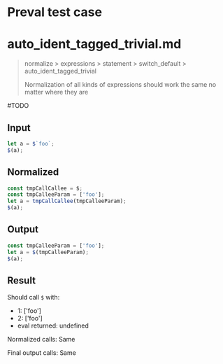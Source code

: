 # Preval test case

# auto_ident_tagged_trivial.md

> normalize > expressions > statement > switch_default > auto_ident_tagged_trivial
>
> Normalization of all kinds of expressions should work the same no matter where they are

#TODO

## Input

`````js filename=intro
let a = $`foo`;
$(a);
`````

## Normalized

`````js filename=intro
const tmpCallCallee = $;
const tmpCalleeParam = ['foo'];
let a = tmpCallCallee(tmpCalleeParam);
$(a);
`````

## Output

`````js filename=intro
const tmpCalleeParam = ['foo'];
let a = $(tmpCalleeParam);
$(a);
`````

## Result

Should call `$` with:
 - 1: ['foo']
 - 2: ['foo']
 - eval returned: undefined

Normalized calls: Same

Final output calls: Same

